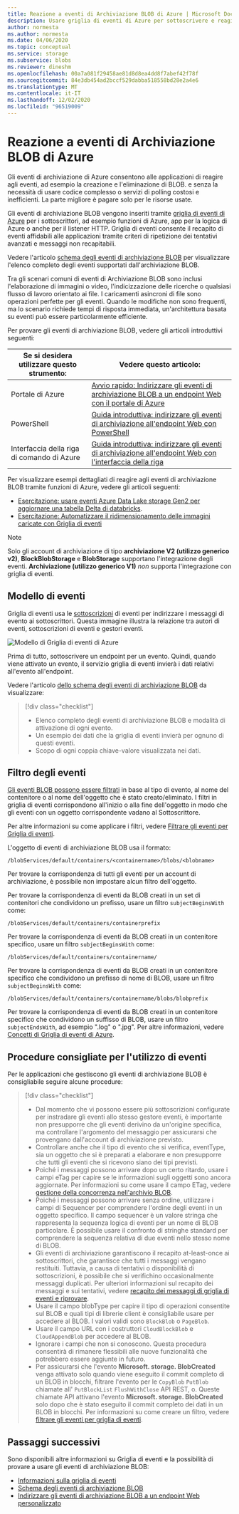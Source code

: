 ```yaml
---
title: Reazione a eventi di Archiviazione BLOB di Azure | Microsoft Docs
description: Usare griglia di eventi di Azure per sottoscrivere e reagire agli eventi di archiviazione BLOB. Comprendere il modello di eventi, filtrare gli eventi e le procedure per l'utilizzo di eventi.
author: normesta
ms.author: normesta
ms.date: 04/06/2020
ms.topic: conceptual
ms.service: storage
ms.subservice: blobs
ms.reviewer: dineshm
ms.openlocfilehash: 00a7a081f29458ae81d8d8ea4dd8f7abef42f78f
ms.sourcegitcommit: 84e3db454ad2bccf529dabba518558bd28e2a4e6
ms.translationtype: MT
ms.contentlocale: it-IT
ms.lasthandoff: 12/02/2020
ms.locfileid: "96519009"
---
```

# <a name="reacting-to-blob-storage-events"></a>Reazione a eventi di Archiviazione BLOB di Azure

Gli eventi di archiviazione di Azure consentono alle applicazioni di reagire agli eventi, ad esempio la creazione e l'eliminazione di BLOB. e senza la necessità di usare codice complesso o servizi di polling costosi e inefficienti. La parte migliore è pagare solo per le risorse usate.

Gli eventi di archiviazione BLOB vengono inseriti tramite [griglia di eventi di Azure](https://azure.microsoft.com/services/event-grid/) per i sottoscrittori, ad esempio funzioni di Azure, app per la logica di Azure o anche per il listener HTTP. Griglia di eventi consente il recapito di eventi affidabili alle applicazioni tramite criteri di ripetizione dei tentativi avanzati e messaggi non recapitabili.

Vedere l'articolo [schema degli eventi di archiviazione BLOB](../../event-grid/event-schema-blob-storage.md?toc=%2fazure%2fstorage%2fblobs%2ftoc.json) per visualizzare l'elenco completo degli eventi supportati dall'archiviazione BLOB.

Tra gli scenari comuni di eventi di Archiviazione BLOB sono inclusi l'elaborazione di immagini o video, l'indicizzazione delle ricerche o qualsiasi flusso di lavoro orientato ai file. I caricamenti asincroni di file sono operazioni perfette per gli eventi. Quando le modifiche non sono frequenti, ma lo scenario richiede tempi di risposta immediata, un'architettura basata su eventi può essere particolarmente efficiente.

Per provare gli eventi di archiviazione BLOB, vedere gli articoli introduttivi seguenti:

|Se si desidera utilizzare questo strumento:    |Vedere questo articolo: |
|--|-|
|Portale di Azure    |[Avvio rapido: Indirizzare gli eventi di archiviazione BLOB a un endpoint Web con il portale di Azure](../../event-grid/blob-event-quickstart-portal.md?toc=%2fazure%2fstorage%2fblobs%2ftoc.json)|
|PowerShell    |[Guida introduttiva: indirizzare gli eventi di archiviazione all'endpoint Web con PowerShell](./storage-blob-event-quickstart-powershell.md?toc=%2fazure%2fstorage%2fblobs%2ftoc.json)|
|Interfaccia della riga di comando di Azure    |[Guida introduttiva: indirizzare gli eventi di archiviazione all'endpoint Web con l'interfaccia della riga](./storage-blob-event-quickstart.md?toc=%2fazure%2fstorage%2fblobs%2ftoc.json)|

Per visualizzare esempi dettagliati di reagire agli eventi di archiviazione BLOB tramite funzioni di Azure, vedere gli articoli seguenti:

- [Esercitazione: usare eventi Azure Data Lake storage Gen2 per aggiornare una tabella Delta di databricks](data-lake-storage-events.md).
- [Esercitazione: Automatizzare il ridimensionamento delle immagini caricate con Griglia di eventi](../../event-grid/resize-images-on-storage-blob-upload-event.md?tabs=dotnet)

>[!NOTE]
> Solo gli account di archiviazione di tipo **archiviazione V2 (utilizzo generico v2)**, **BlockBlobStorage** e **BlobStorage** supportano l'integrazione degli eventi. **Archiviazione (utilizzo generico V1)** *non* supporta l'integrazione con griglia di eventi.

## <a name="the-event-model"></a>Modello di eventi

Griglia di eventi usa le [sottoscrizioni](../../event-grid/concepts.md#event-subscriptions) di eventi per indirizzare i messaggi di evento ai sottoscrittori. Questa immagine illustra la relazione tra autori di eventi, sottoscrizioni di eventi e gestori eventi.

![Modello di Griglia di eventi di Azure](./media/storage-blob-event-overview/event-grid-functional-model.png)

Prima di tutto, sottoscrivere un endpoint per un evento. Quindi, quando viene attivato un evento, il servizio griglia di eventi invierà i dati relativi all'evento all'endpoint.

Vedere l'articolo [dello schema degli eventi di archiviazione BLOB](../../event-grid/event-schema-blob-storage.md?toc=%2fazure%2fstorage%2fblobs%2ftoc.json) da visualizzare:

> [!div class="checklist"]
> * Elenco completo degli eventi di archiviazione BLOB e modalità di attivazione di ogni evento.
> * Un esempio dei dati che la griglia di eventi invierà per ognuno di questi eventi.
> * Scopo di ogni coppia chiave-valore visualizzata nei dati.

## <a name="filtering-events"></a>Filtro degli eventi

[Gli eventi BLOB possono essere filtrati](/cli/azure/eventgrid/event-subscription) in base al tipo di evento, al nome del contenitore o al nome dell'oggetto che è stato creato/eliminato. I filtri in griglia di eventi corrispondono all'inizio o alla fine dell'oggetto in modo che gli eventi con un oggetto corrispondente vadano al Sottoscrittore.

Per altre informazioni su come applicare i filtri, vedere [Filtrare gli eventi per Griglia di eventi](../../event-grid/how-to-filter-events.md).

L'oggetto di eventi di archiviazione BLOB usa il formato:

```
/blobServices/default/containers/<containername>/blobs/<blobname>
```

Per trovare la corrispondenza di tutti gli eventi per un account di archiviazione, è possibile non impostare alcun filtro dell'oggetto.

Per trovare la corrispondenza di eventi da BLOB creati in un set di contenitori che condividono un prefisso, usare un filtro `subjectBeginsWith` come:

```
/blobServices/default/containers/containerprefix
```

Per trovare la corrispondenza di eventi da BLOB creati in un contenitore specifico, usare un filtro `subjectBeginsWith` come:

```
/blobServices/default/containers/containername/
```

Per trovare la corrispondenza di eventi da BLOB creati in un contenitore specifico che condividono un prefisso di nome di BLOB, usare un filtro `subjectBeginsWith` come:

```
/blobServices/default/containers/containername/blobs/blobprefix
```

Per trovare la corrispondenza di eventi da BLOB creati in un contenitore specifico che condividono un suffisso di BLOB, usare un filtro `subjectEndsWith`, ad esempio ".log" o ".jpg". Per altre informazioni, vedere [Concetti di Griglia di eventi di Azure](../../event-grid/concepts.md#event-subscriptions).

## <a name="practices-for-consuming-events"></a>Procedure consigliate per l'utilizzo di eventi

Per le applicazioni che gestiscono gli eventi di archiviazione BLOB è consigliabile seguire alcune procedure:
> [!div class="checklist"]
> * Dal momento che vi possono essere più sottoscrizioni configurate per instradare gli eventi allo stesso gestore eventi, è importante non presupporre che gli eventi derivino da un'origine specifica, ma controllare l'argomento del messaggio per assicurarsi che provengano dall'account di archiviazione previsto.
> * Controllare anche che il tipo di evento che si verifica, eventType, sia un oggetto che si è preparati a elaborare e non presupporre che tutti gli eventi che si ricevono siano dei tipi previsti.
> * Poiché i messaggi possono arrivare dopo un certo ritardo, usare i campi eTag per capire se le informazioni sugli oggetti sono ancora aggiornate. Per informazioni su come usare il campo ETag, vedere [gestione della concorrenza nell'archivio BLOB](../common/storage-concurrency.md?toc=%2fazure%2fstorage%2fblobs%2ftoc.json#managing-concurrency-in-blob-storage).
> * Poiché i messaggi possono arrivare senza ordine, utilizzare i campi di Sequencer per comprendere l'ordine degli eventi in un oggetto specifico. Il campo sequencer è un valore stringa che rappresenta la sequenza logica di eventi per un nome di BLOB particolare. È possibile usare il confronto di stringhe standard per comprendere la sequenza relativa di due eventi nello stesso nome di BLOB.
> * Gli eventi di archiviazione garantiscono il recapito at-least-once ai sottoscrittori, che garantisce che tutti i messaggi vengano restituiti. Tuttavia, a causa di tentativi o disponibilità di sottoscrizioni, è possibile che si verifichino occasionalmente messaggi duplicati. Per ulteriori informazioni sul recapito dei messaggi e sui tentativi, vedere [recapito dei messaggi di griglia di eventi e riprovare](../../event-grid/delivery-and-retry.md).
> * Usare il campo blobType per capire il tipo di operazioni consentite sul BLOB e quali tipi di librerie client è consigliabile usare per accedere al BLOB. I valori validi sono `BlockBlob` o `PageBlob`. 
> * Usare il campo URL con i costruttori `CloudBlockBlob` e `CloudAppendBlob` per accedere al BLOB.
> * Ignorare i campi che non si conoscono. Questa procedura consentirà di rimanere flessibili alle nuove funzionalità che potrebbero essere aggiunte in futuro.
> * Per assicurarsi che l'evento **Microsoft. storage. BlobCreated** venga attivato solo quando viene eseguito il commit completo di un BLOB in blocchi, filtrare l'evento per le `CopyBlob` `PutBlob` chiamate all' `PutBlockList` `FlushWithClose` API REST, o. Queste chiamate API attivano l'evento **Microsoft. storage. BlobCreated** solo dopo che è stato eseguito il commit completo dei dati in un BLOB in blocchi. Per informazioni su come creare un filtro, vedere [filtrare gli eventi per griglia di eventi](../../event-grid/how-to-filter-events.md).


## <a name="next-steps"></a>Passaggi successivi

Sono disponibili altre informazioni su Griglia di eventi e la possibilità di provare a usare gli eventi di archiviazione BLOB:

- [Informazioni sulla griglia di eventi](../../event-grid/overview.md)
- [Schema degli eventi di archiviazione BLOB](../../event-grid/event-schema-blob-storage.md?toc=%2fazure%2fstorage%2fblobs%2ftoc.json)
- [Indirizzare gli eventi di archiviazione BLOB a un endpoint Web personalizzato](storage-blob-event-quickstart.md)